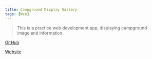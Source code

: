 ```yaml
---
title: Campground Display Gallery
tags: [Web]
---
```


> This is a practice web development app, displaying campground image and information.

[GitHub](https://github.com/HuakunShen/Web_Campgrounds)

[Website](https://campgroundwebb.herokuapp.com/)
